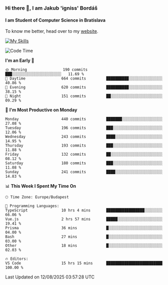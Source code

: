 ### Hi there 👋, I am Jakub 'igniss' Bordáš

#### I am Student of Computer Science in Bratislava
To know me better, head over to my [website](https://bordas.sk).

[![My Skills](https://skillicons.dev/icons?i=js,typescript,html,css,figma,svelte,vue,next,postgresql,nest,express,nodejs)](https://bordas.sk)


<!--START_SECTION:waka-->
![Code Time](http://img.shields.io/badge/Code%20Time-2%2C025%20hrs%2051%20mins-blue)

**I'm an Early 🐤** 

```text
🌞 Morning                190 commits         ███░░░░░░░░░░░░░░░░░░░░░░   11.69 % 
🌆 Daytime                664 commits         ██████████░░░░░░░░░░░░░░░   40.86 % 
🌃 Evening                620 commits         ██████████░░░░░░░░░░░░░░░   38.15 % 
🌙 Night                  151 commits         ██░░░░░░░░░░░░░░░░░░░░░░░   09.29 % 
```
📅 **I'm Most Productive on Monday** 

```text
Monday                   440 commits         ███████░░░░░░░░░░░░░░░░░░   27.08 % 
Tuesday                  196 commits         ███░░░░░░░░░░░░░░░░░░░░░░   12.06 % 
Wednesday                243 commits         ████░░░░░░░░░░░░░░░░░░░░░   14.95 % 
Thursday                 193 commits         ███░░░░░░░░░░░░░░░░░░░░░░   11.88 % 
Friday                   132 commits         ██░░░░░░░░░░░░░░░░░░░░░░░   08.12 % 
Saturday                 180 commits         ███░░░░░░░░░░░░░░░░░░░░░░   11.08 % 
Sunday                   241 commits         ████░░░░░░░░░░░░░░░░░░░░░   14.83 % 
```


📊 **This Week I Spent My Time On** 

```text
🕑︎ Time Zone: Europe/Budapest

💬 Programming Languages: 
TypeScript               10 hrs 4 mins       █████████████████░░░░░░░░   66.06 % 
Vue.js                   2 hrs 57 mins       █████░░░░░░░░░░░░░░░░░░░░   19.41 % 
Prisma                   36 mins             █░░░░░░░░░░░░░░░░░░░░░░░░   04.00 % 
Bash                     27 mins             █░░░░░░░░░░░░░░░░░░░░░░░░   03.00 % 
Other                    18 mins             █░░░░░░░░░░░░░░░░░░░░░░░░   02.03 % 

🔥 Editors: 
VS Code                  15 hrs 15 mins      █████████████████████████   100.00 % 
```


 Last Updated on 12/08/2025 03:57:28 UTC
<!--END_SECTION:waka-->
